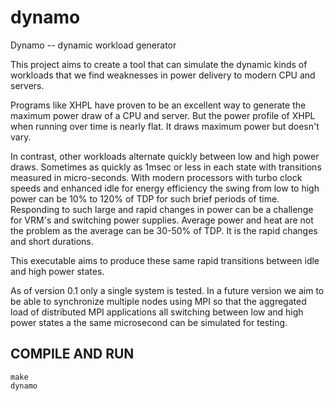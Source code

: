 # dynamo
Dynamo -- dynamic workload generator

This project aims to create a tool that can simulate the dynamic kinds of
workloads that we find weaknesses in power delivery to modern CPU and servers.

Programs like XHPL have proven to be an excellent way to generate the maximum
power draw of a CPU and server.  But the power profile of XHPL when running
over time is nearly flat.  It draws maximum power but doesn't vary.

In contrast, other workloads alternate quickly between low and high power
draws.  Sometimes as quickly as 1msec or less in each state with transitions
measured in micro-seconds.  With modern processors with turbo clock speeds and
enhanced idle for energy efficiency the swing from low to high power can be 10%
to 120% of TDP for such brief periods of time.  Responding to such large and
rapid changes in power can be a challenge for VRM's and switching power
supplies.  Average power and heat are not the problem as the average can be
30-50% of TDP.  It is the rapid changes and short durations.

This executable aims to produce these same rapid transitions between idle and
high power states.

As of version 0.1 only a single system is tested.  In a future version we aim
to be able to synchronize multiple nodes using MPI so that the aggregated load
of distributed MPI applications all switching between low and high power states
a the same microsecond can be simulated for testing.

## COMPILE AND RUN

```
make
dynamo
```
